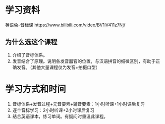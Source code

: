 
# 学习资料

英语兔-音标课
https://www.bilibili.com/video/BV1iV411z7Nj/

## 为什么选这个课程

1. 介绍了音标体系。
2. 发音结合了原理。说明各发音器官的位置，与汉语拼音的细微区别，有助于正确发音。（其他大量课程仅为发音+拍摄口型）

# 学习方式和时间

1. 音标体系+发音过程+元音要素+辅音要素：1小时听课+1小时课后复习
2. 逐个音标学习：2小时听课+2小时课后复习
3. 结合英语课本，练习单词。有疑问时重温此课程。
